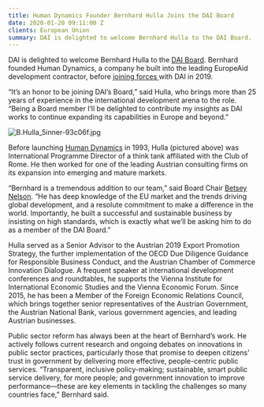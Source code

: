 ```yaml
---
title: Human Dynamics Founder Bernhard Hulla Joins the DAI Board
date: 2020-01-20 09:11:00 Z
clients: European Union
summary: DAI is delighted to welcome Bernhard Hulla to the DAI Board.
---
```


DAI is delighted to welcome Bernhard Hulla to the [DAI Board](https://www.dai.com/who-we-are/leadership/board.html). Bernhard founded Human Dynamics, a company he built into the leading EuropeAid development contractor, before [joining forces ](https://www.dai.com/news/dai-acquires-leading-european-development-consultancy-human-dynamics)with DAI in 2019. 

“It’s an honor to be joining DAI’s Board,” said Hulla, who brings more than 25 years of experience in the international development arena to the role. “Being a Board member I’ll be delighted to contribute my insights as DAI works to continue expanding its capabilities in Europe and beyond.”

![B.Hulla_5inner-93c06f.jpg](/uploads/B.Hulla_5inner-93c06f.jpg)

Before launching [Human Dynamics](https://www.humandynamics.org/) in 1993, Hulla (pictured above) was International Programme Director of a think tank affiliated with the Club of Rome. He then worked for one of the leading Austrian consulting firms on its expansion into emerging and mature markets.

“Bernhard is a tremendous addition to our team,” said Board Chair [Betsey Nelson](https://www.dai.com/who-we-are/board/elizabeth-nelson). “He has deep knowledge of the EU market and the trends driving global development, and a resolute commitment to make a difference in the world. Importantly, he built a successful and sustainable business by insisting on high standards, which is exactly what we’ll be asking him to do as a member of the DAI Board.”

Hulla served as a Senior Advisor to the Austrian 2019 Export Promotion Strategy, the further implementation of the OECD Due Diligence Guidance for Responsible Business Conduct, and the Austrian Chamber of Commerce Innovation Dialogue. A frequent speaker at international development conferences and roundtables, he supports the Vienna Institute for International Economic Studies and the Vienna Economic Forum. Since 2015, he has been a Member of the Foreign Economic Relations Council, which brings together senior representatives of the Austrian Government, the Austrian National Bank, various government agencies, and leading Austrian businesses.

Public sector reform has always been at the heart of Bernhard’s work. He actively follows current research and ongoing debates on innovations in public sector practices, particularly those that promise to deepen citizens’ trust in government by delivering more effective, people-centric public services. “Transparent, inclusive policy-making; sustainable, smart public service delivery, for more people; and government innovation to improve performance—these are key elements in tackling the challenges so many countries face,” Bernhard said.